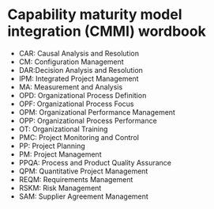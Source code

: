 # Capability maturity model integration (CMMI) wordbook

* CAR: Causal Analysis and Resolution
* CM: Configuration Management
* DAR:Decision Analysis and Resolution
* IPM: Integrated Project Management
* MA: Measurement and Analysis
* OPD: Organizational Process Definition
* OPF: Organizational Process Focus
* OPM: Organizational Performance Management
* OPP: Organizational Process Performance
* OT: Organizational Training
* PMC: Project Monitoring and Control
* PP: Project Planning
* PM: Project Management
* PPQA: Process and Product Quality Assurance
* QPM: Quantitative Project Management
* REQM: Requirements Management
* RSKM: Risk Management
* SAM: Supplier Agreement Management
